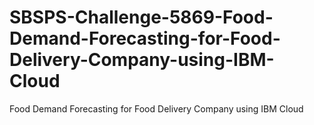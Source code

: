 # SBSPS-Challenge-5869-Food-Demand-Forecasting-for-Food-Delivery-Company-using-IBM-Cloud
Food Demand Forecasting for Food Delivery Company using IBM Cloud

